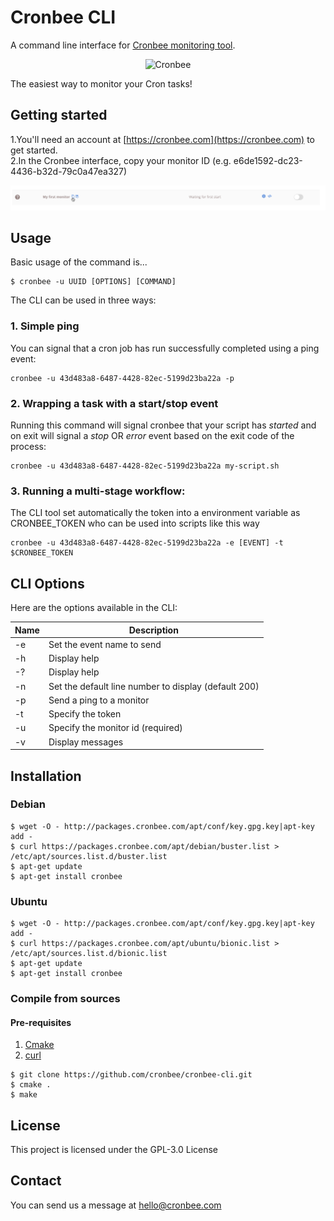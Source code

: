 # Cronbee CLI

A command line interface for [Cronbee monitoring tool](https://cronbee.com).  

<p align="center">
  <img width="470" height="245" alt="Cronbee" src="https://cronbee.com/images/post_header_470_245_linkedin.png">
</p>

The easiest way to monitor your Cron tasks!

## Getting started 

1.You'll need an account at [https://cronbee.com](https://cronbee.com) to get started.  
2.In the Cronbee interface, copy your monitor ID (e.g. e6de1592-dc23-4436-b32d-79c0a47ea327)  

![](uuid.png)

## Usage
Basic usage of the command is...

```
$ cronbee -u UUID [OPTIONS] [COMMAND]
```

The CLI can be used in three ways:

### 1. Simple ping

You can signal that a cron job has run successfully completed using a ping event:

```
cronbee -u 43d483a8-6487-4428-82ec-5199d23ba22a -p
```

### 2. Wrapping a task with a start/stop event
​Running this command will signal cronbee that your script has *started* and on exit will signal a *stop* OR *error* event based on the exit code of the process:

```
cronbee -u 43d483a8-6487-4428-82ec-5199d23ba22a my-script.sh
```

### 3. Running a multi-stage workflow:

The CLI tool set automatically the token into a environment variable as CRONBEE_TOKEN who can be used into scripts like this way
```
cronbee -u 43d483a8-6487-4428-82ec-5199d23ba22a -e [EVENT] -t $CRONBEE_TOKEN
```

## CLI Options

Here are the options available in the CLI:

| Name    | Description                                        |
|-------|------------------------------------------------------|
| -e    | Set the event name to send                           |
| -h    | Display help                                         |
| -?    | Display help                                         |
| -n    | Set the default line number to display (default 200) |
| -p    | Send a ping to a monitor                             |
| -t    | Specify the token                                    |
| -u    | Specify the monitor id (required)                    |
| -v    | Display messages                                     |

## Installation

### Debian

```
$ wget -O - http://packages.cronbee.com/apt/conf/key.gpg.key|apt-key add -  
$ curl https://packages.cronbee.com/apt/debian/buster.list > /etc/apt/sources.list.d/buster.list  
$ apt-get update
$ apt-get install cronbee
```

### Ubuntu

```
$ wget -O - http://packages.cronbee.com/apt/conf/key.gpg.key|apt-key add -  
$ curl https://packages.cronbee.com/apt/ubuntu/bionic.list > /etc/apt/sources.list.d/bionic.list  
$ apt-get update
$ apt-get install cronbee
```

### Compile from sources

#### Pre-requisites
1. [Cmake](https://github.com/Kitware/CMake)
2. [curl](https://github.com/curl/curl)
```
$ git clone https://github.com/cronbee/cronbee-cli.git
$ cmake .
$ make
```

## License
This project is licensed under the GPL-3.0 License

## Contact

You can send us a message at hello@cronbee.com
